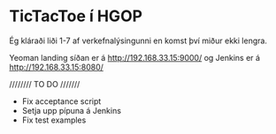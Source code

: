# TicTacToe í HGOP

Ég kláraði liði 1-7 af verkefnalýsingunni en komst því miður ekki lengra.

Yeoman landing síðan er á http://192.168.33.15:9000/ og Jenkins er á http://192.168.33.15:8080/

//////// TO DO ///////

* Fix acceptance script
* Setja upp pípuna á Jenkins
* Fix test examples
